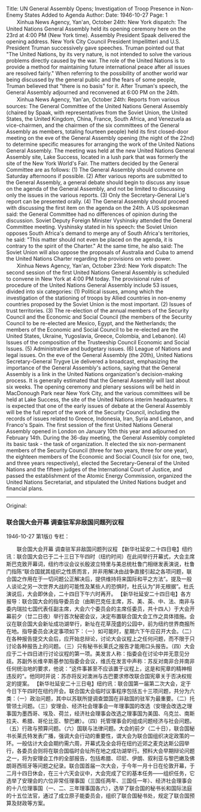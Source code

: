 Title: UN General Assembly Opens; Investigation of Troop Presence in Non-Enemy States Added to Agenda
Author:
Date: 1946-10-27
Page: 1
　　Xinhua News Agency, Yan'an, October 24th: New York dispatch: The United Nations General Assembly held its opening ceremony here on the 23rd at 4:00 PM (New York time). Assembly President Spaak delivered the opening address. New York City Council President Impellitteri and U.S. President Truman successively gave speeches. Truman pointed out that "The United Nations, by its very nature, is not intended to solve the various problems directly caused by the war. The role of the United Nations is to provide a method for maintaining future international peace after all issues are resolved fairly." When referring to the possibility of another world war being discussed by the general public and the fears of some people, Truman believed that "there is no basis" for it. After Truman's speech, the General Assembly adjourned and reconvened at 6:00 PM on the 24th.
　　Xinhua News Agency, Yan'an, October 24th: Reports from various sources: The General Committee of the United Nations General Assembly (chaired by Spaak, with representatives from the Soviet Union, the United States, the United Kingdom, China, France, South Africa, and Venezuela as vice-chairmen, and the chairmen of the six committees of the General Assembly as members, totaling fourteen people) held its first closed-door meeting on the eve of the General Assembly opening (the night of the 22nd) to determine specific measures for arranging the work of the United Nations General Assembly. The meeting was held at the new United Nations General Assembly site, Lake Success, located in a lush park that was formerly the site of the New York World's Fair. The matters decided by the General Committee are as follows: (1) The General Assembly should convene on Saturday afternoons if possible. (2) After various reports are submitted to the General Assembly, a general debate should begin to discuss any issue on the agenda of the General Assembly, and not be limited to discussing only the issues in the various reports. (3) Only the Secretary-General Lie's report can be presented orally. (4) The General Assembly should proceed with discussing the first item on the agenda on the 24th. A US spokesman said: the General Committee had no differences of opinion during the discussion. Soviet Deputy Foreign Minister Vyshinsky attended the General Committee meeting. Vyshinsky stated in his speech: the Soviet Union opposes South Africa's demand to merge any of South Africa's territories, he said: "This matter should not even be placed on the agenda, it is contrary to the spirit of the Charter." At the same time, he also said: The Soviet Union will also oppose the proposals of Australia and Cuba to amend the United Nations Charter regarding the provisions on veto power.
　　Xinhua News Agency, Yan'an, October 23rd: New York dispatch: The second session of the first United Nations General Assembly is scheduled to convene in New York at 4:00 PM today. The provisional rules of procedure of the United Nations General Assembly include 53 issues, divided into six categories: (1) Political issues, among which the investigation of the stationing of troops by Allied countries in non-enemy countries proposed by the Soviet Union is the most important. (2) Issues of trust territories. (3) The re-election of the annual members of the Security Council and the Economic and Social Council (the members of the Security Council to be re-elected are Mexico, Egypt, and the Netherlands; the members of the Economic and Social Council to be re-elected are the United States, Ukraine, Yugoslavia, Greece, Colombia, and Lebanon). (4) Issues of the composition of the Trusteeship Council Economic and Social Issues. (5) Administrative and budgetary issues. (6) League of Nations and legal issues. On the eve of the General Assembly (the 20th), United Nations Secretary-General Trygve Lie delivered a broadcast, emphasizing the importance of the General Assembly's actions, saying that the General Assembly is a link in the United Nations organization's decision-making process. It is generally estimated that the General Assembly will last about six weeks. The opening ceremony and plenary sessions will be held in MacDonough Park near New York City, and the various committees will be held at Lake Success, the site of the United Nations interim headquarters. It is expected that one of the early issues of debate at the General Assembly will be the full report of the work of the Security Council, including the records of issues related to Greece, Indonesia, Iran, Syria and Lebanon, and Franco's Spain. The first session of the first United Nations General Assembly opened in London on January 10th this year and adjourned on February 14th. During the 36-day meeting, the General Assembly completed its basic task - the task of organization. It elected the six non-permanent members of the Security Council (three for two years, three for one year), the eighteen members of the Economic and Social Council (six for one, two, and three years respectively), elected the Secretary-General of the United Nations and the fifteen judges of the International Court of Justice, and passed the establishment of the Atomic Energy Commission, organized the United Nations Secretariat, and stipulated the United Nations budget and financial plans.



<hr /> 

Original: 


### 联合国大会开幕  调查驻军非敌国问题列议程

1946-10-27
第1版()
专栏：

　　联合国大会开幕
    调查驻军非敌国问题列议程
    【新华社延安二十四日电】纽约讯：联合国大会已于二十三日下午四时（纽约时间）在此间举行开幕式，大会主席斯巴克致开幕词，纽约市议会议长殷波立特里与美总统杜鲁门相继发表演说，杜鲁门指陈“联合国就其组织之性质而言，并非用解决由战争直接引起之各项问题，联合国之作用在于一切问题公正解决后，提供维持将来国际和平之方法”。提及一般人谈论之另一次世界大战的可能性及某些人的恐惧时，杜氏认为“并无根据”。杜氏演说后，大会即休会，二十四日下午六时再开。
    【新华社延安二十四日电】各方报导：联合国大会的指导委员会（由斯巴克任主席，苏、美、英、中、法、南非与委内瑞拉七国代表任副主席，大会六个委员会的主席任委员，共十四人）于大会开幕前夕（廿二日夜）举行首次秘密会议，决定布置联合国大会工作之具体措施。会议在联合国大会新址成功湖举行，新址在花草茂盛的公园中，前为纽约世界商报所在地。指导委员会决定事项如下：（一）如可能时，星期六下午应召开大会。（二）在各种报告提交大会后，应开始总辩论，讨论大会议程上之任何问题，而不限于只讨论各种报告上的问题。（三）只有秘书长莱氏之报告才能用口头报告。（四）大会应于二十四日进行讨论议程的第一项。美发言人称：指委会在讨论中并无意见分歧。苏副外长维辛斯基参加指委会会议，维氏在发言中声称：苏反对南非合并南非任何统治地的要求，他说：“这件事甚至不应该置于议程上，这是和宪章的精神相违反的”。他同时并说：苏亦将反对澳洲与古巴要求修改联合国宪章关于否决权规定的提案。
    【新华社延安二十三日电】纽约讯：联合国第一届第二次大会，定于今日下午四时在纽约开会。联合国大会临时议事程序包括五十三项问题，共分为六类：（一）政治问题，其中以苏联所提调查盟国在非敌国的驻军为最重要。（二）托管领土问题。（三）安理会、经济社会理事会一年理事国的改选（安理会改选之理事国为墨西哥、埃及、荷兰，经济社会理事会改选之理事国为美国、乌克兰、南斯拉夫、希腊、哥伦比亚、黎巴嫩）。（四）托管理事会的组成问题经济与社会问题。（五）行政与预算问题。（六）国联与法律问题。大会的前夕（二十日），联合国秘书长莱氏特发表广播，强调大会行动的重要性，谓大会为联合国组织决定政策的一环。一般估计大会会期约需六周，开幕式及全会将在纽约近郊之麦克达斯公园举行，各委员会则将在联合国临时会址所在地之成功湖举行。预料大会早期辩论问题之一，将为安理会工作的全部报告，包括希腊、印尼、伊朗、叙利亚与黎巴嫩及佛朗哥西班牙等问题之纪录。联合国首届一次大会，于今年一月十日在伦敦开幕，于二月十四日休会，在三十六天会议中，大会完成了它的基本任务——组织任务，它选举了安理会的六位非常任理事国（三国任两年、三国任一年）、经济社会理事会的十八位理事国（一、二、三年理事国各六），选举了联合国的秘书长和国际法庭的十五位法官，通过了成立原子能委员会，组织了联合国秘书处，规定了联合国预算及财政等方案。
